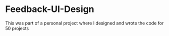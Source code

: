 # Feedback-UI-Design
This was part of a personal project where I designed and wrote the code for 50 projects
